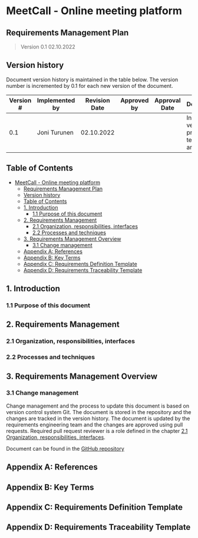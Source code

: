 # MeetCall - Online meeting platform
## Requirements Management Plan

> Version 0.1
> 02.10.2022


## Version history

Document version history is maintained in the table below. The version number is incremented by 0.1 for each new version of the document.

| Version # | Implemented by | Revision Date | Approved by | Approval Date | Description |
|-----------|----------------|---------------|-------------|---------------|-------------|
| 0.1 | Joni Turunen | 02.10.2022 | | | Initial version, propsal of techniques and tools |

## Table of Contents

- [MeetCall - Online meeting platform](#meetcall---online-meeting-platform)
  - [Requirements Management Plan](#requirements-management-plan)
  - [Version history](#version-history)
  - [Table of Contents](#table-of-contents)
  - [1. Introduction](#1-introduction)
    - [1.1 Purpose of this document](#11-purpose-of-this-document)
  - [2. Requirements Management](#2-requirements-management)
    - [2.1 Organization, responsibilities, interfaces](#21-organization-responsibilities-interfaces)
    - [2.2 Processes and techniques](#22-processes-and-techniques)
  - [3. Requirements Management Overview](#3-requirements-management-overview)
    - [3.1 Change management](#31-change-management)
  - [Appendix A: References](#appendix-a-references)
  - [Appendix B: Key Terms](#appendix-b-key-terms)
  - [Appendix C: Requirements Definition Template](#appendix-c-requirements-definition-template)
  - [Appendix D: Requirements Traceability Template](#appendix-d-requirements-traceability-template)


## 1. Introduction

### 1.1 Purpose of this document

## 2. Requirements Management

### 2.1 Organization, responsibilities, interfaces

### 2.2 Processes and techniques

## 3. Requirements Management Overview

### 3.1 Change management

Change management and the process to update this document is based on version control system Git. The document is stored in the repository and the changes are tracked in the version history. The document is updated by the requirements engineering team and the changes are approved using pull requests. Required pull request reviewer is a role defined in the chapter [2.1 Organization, responsibilities, interfaces](#21-organization-responsibilities-interfaces).

Document can be found in the [GitHub repository](https://github.com/joniturunen/lut-requirements-engineering)

## Appendix A: References

## Appendix B: Key Terms

## Appendix C: Requirements Definition Template

## Appendix D: Requirements Traceability Template
